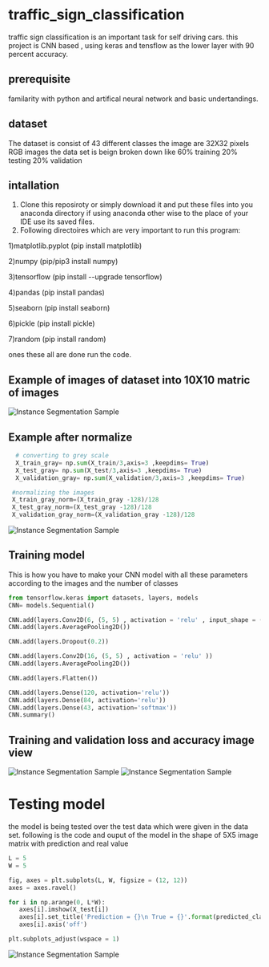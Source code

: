 # traffic_sign_classification
traffic sign classification is an important task for self driving cars.
this project is CNN based , using keras and tensflow as the lower layer with 90 percent accuracy.
## prerequisite
familarity with python and artifical neural network and basic undertandings.

## dataset
 The dataset is consist of 43 different classes 
 the image are 32X32 pixels
 RGB images
 the data set is beign broken down like 60% training 20% testing 20% validation
## intallation
1) Clone this reposiroty or simply download it and put these files into you anaconda directory if using anaconda other wise to the place of your IDE use its saved files.
2) Following directoires which are very important to run this program:
 
 1)matplotlib.pyplot (pip install matplotlib)
  
 2)numpy  (pip/pip3 install numpy)
  
 3)tensorflow (pip install --upgrade tensorflow)
  
 4)pandas (pip install pandas)
  
 5)seaborn (pip install seaborn)
  
 6)pickle (pip install pickle)
  
 7)random (pip install random)
  
ones these all are done run the code.

## Example of images of dataset into 10X10 matric of images

![Instance Segmentation Sample](view.PNG)


## Example after normalize 
```python
  # converting to grey scale
  X_train_gray= np.sum(X_train/3,axis=3 ,keepdims= True)
  X_test_gray= np.sum(X_test/3,axis=3 ,keepdims= True)
  X_validation_gray= np.sum(X_validation/3,axis=3 ,keepdims= True)

 #normalizing the images 
 X_train_gray_norm=(X_train_gray -128)/128
 X_test_gray_norm=(X_test_gray -128)/128
 X_validation_gray_norm=(X_validation_gray -128)/128
```
![Instance Segmentation Sample](normalize.PNG)

## Training model
This is how you have to make your CNN model with all these parameters according to the images and the number of classes
```python
from tensorflow.keras import datasets, layers, models
CNN= models.Sequential()

CNN.add(layers.Conv2D(6, (5, 5) , activation = 'relu' , input_shape = (32, 32, 1)))
CNN.add(layers.AveragePooling2D())

CNN.add(layers.Dropout(0.2))

CNN.add(layers.Conv2D(16, (5, 5) , activation = 'relu' ))
CNN.add(layers.AveragePooling2D())

CNN.add(layers.Flatten())

CNN.add(layers.Dense(120, activation='relu'))
CNN.add(layers.Dense(84, activation='relu'))
CNN.add(layers.Dense(43, activation='softmax'))
CNN.summary()
```
## Training and validation loss and accuracy image view

![Instance Segmentation Sample](training.PNG)
![Instance Segmentation Sample](validation.PNG)

# Testing model
 the model is being tested over the test data which were given in the data set.
 following is the code and ouput of the model in the shape of 5X5 image matrix with prediction and real value
 ``` python 
 L = 5
W = 5

fig, axes = plt.subplots(L, W, figsize = (12, 12))
axes = axes.ravel()

for i in np.arange(0, L*W):
    axes[i].imshow(X_test[i])
    axes[i].set_title('Prediction = {}\n True = {}'.format(predicted_classes[i], y_true[i]))
    axes[i].axis('off')

plt.subplots_adjust(wspace = 1)    
 ```
![Instance Segmentation Sample](testing.PNG)

